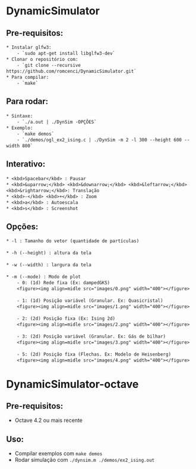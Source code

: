 # DynamicSimulator

## Pre-requisitos:
	* Instalar glfw3:
		- `sudo apt-get install libglfw3-dev`
	* Clonar o repositório com:
		- `git clone --recursive https://github.com/romcenci/DynamicSimulator.git`
	* Para compilar:
		- `make`

## Para rodar:
	* Sintaxe:
		- `./a.out | ./DynSim -OPÇÕES`		
	* Exemplo:
		- `make demos`
		- `./demos/ogl_ex2_ising.c | ./DynSim -m 2 -l 300 --height 600 --width 800`
		
## Interativo:
	* <kbd>Spacebar</kbd> : Pausar
	* <kbd>&uparrow;</kbd> <kbd>&downarrow;</kbd> <kbd>&leftarrow;</kbd> <kbd>&rightarrow;</kbd>: Translação
	* <kbd>-</kbd> <kbd>+</kbd> : Zoom
	* <kbd>a</kbd> : Autoescala
	* <kbd>s</kbd> : Screenshot
	
## Opções:
	* -l : Tamanho do vetor (quantidade de partículas)

	* -h (--height) : altura da tela
	
	* -w (--width) : largura da tela
	
	* -m (--mode) : Modo de plot
		- 0: (1d) Rede fixa (Ex: dampedGKS)
		<figure><img align=midle src="images/0.png" width="400"></figure>
		
		- 1: (1d) Posição variável (Granular. Ex: Quasicristal)		
		<figure><img align=midle src="images/1.png" width="400"></figure>
		
		- 2: (2d) Posição fixa (Ex: Ising 2d)		
		<figure><img align=midle src="images/2.png" width="400"></figure>
		
		- 3: (2d) Posição variável (Granular. Ex: Gás de bilhar)
		<figure><img align=midle src="images/3.png" width="400"></figure>
		
		- 5: (2d) Posição fixa (Flechas. Ex: Modelo de Heisenberg)
		<figure><img align=midle src="images/4.png" width="400"></figure>

# DynamicSimulator-octave

## Pre-requisitos:

- Octave 4.2 ou mais recente

## Uso:

- Compilar exemplos com `make demos`
- Rodar simulação com `./dynsim.m ./demos/ex2_ising.out`
